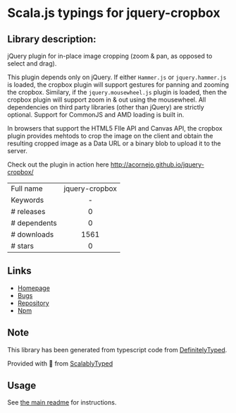 
# Scala.js typings for jquery-cropbox


## Library description:
jQuery plugin for in-place image cropping (zoom & pan, as opposed to select and drag).
 
 This plugin depends only on jQuery. If either `Hammer.js` or `jquery.hammer.js` is
 loaded, the cropbox plugin will support gestures for panning and zooming
 the cropbox. Similary, if the `jquery.mousewheel.js` plugin is loaded, then the
 cropbox plugin will support zoom in & out using the mousewheel. All
 dependencies on third party libraries (other than jQuery) are strictly
 optional. Support for CommonJS and AMD loading is built in.
 
 In browsers that support the HTML5 FIle API and Canvas API, the cropbox
 plugin provides mehtods to crop the image on the client and obtain the
 resulting cropped image as a Data URL or a binary blob to upload it to
 the server.
 
 Check out the plugin in action here http://acornejo.github.io/jquery-cropbox/

|                    |                 |
| ------------------ | :-------------: |
| Full name          | jquery-cropbox |
| Keywords           | - |
| # releases         | 0 |
| # dependents       | 0 |
| # downloads        | 1561 |
| # stars            | 0 |

## Links
- [Homepage](https://github.com/acornejo/jquery-cropbox)
- [Bugs](https://github.com/acornejo/jquery-cropbox/issues)
- [Repository](https://github.com/acornejo/jquery-cropbox)
- [Npm](https://www.npmjs.com/package/jquery-cropbox)
    


## Note
This library has been generated from typescript code from [DefinitelyTyped](https://definitelytyped.org).

Provided with :purple_heart: from [ScalablyTyped](https://github.com/oyvindberg/ScalablyTyped)

## Usage
See [the main readme](../../readme.md) for instructions.


